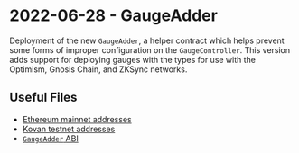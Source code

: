 # 2022-06-28 - GaugeAdder

Deployment of the new `GaugeAdder`, a helper contract which helps prevent some forms of improper configuration on the `GaugeController`. This version adds support for deploying gauges with the types for use with the Optimism, Gnosis Chain, and ZKSync networks.

## Useful Files

- [Ethereum mainnet addresses](./output/mainnet.json)
- [Kovan testnet addresses](./output/kovan.json)
- [`GaugeAdder` ABI](./abi/GaugeAdder.json)
